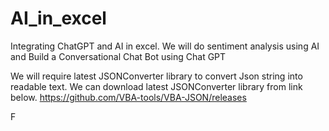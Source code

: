 # AI_in_excel
Integrating ChatGPT and AI in excel. We will do sentiment analysis using AI and Build a Conversational Chat Bot using Chat GPT

We will require latest JSONConverter library to convert Json string into readable text. We can download latest JSONConverter library from link below.
https://github.com/VBA-tools/VBA-JSON/releases

F
